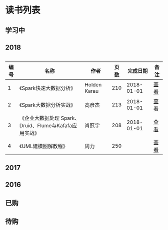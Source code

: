# 读书列表

## 学习中


## 2018

###### 

|编号	|名称					|作者	|页数	|完成日期		|备注				|
|-------|-----------------------|-------|-------|-----------|-------------------|
|1 		|《Spark快速大数据分析》	|Holden Karau|210    |2018-01-01 |[查看](https://item.jd.com/11782888.html)|
|2 		|《Spark大数据分析实战》	|高彦杰	|213    |2018-01-01 |[查看](https://item.jd.com/11860186.html)|
|3 		|《企业大数据处理 Spark、Druid、Flume与Kafafa应用实战》	|肖冠宇	|208    |2018-01-01 |[查看](https://item.jd.com/12189211.html)|
|4 		|《UML建模图解教程》		|周力	|250    | |[查看](https://item.jd.com/22725809821.html)|


## 2017


## 2016


## 已购


## 待购

